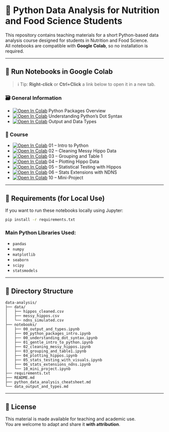 
# 🧪 Python Data Analysis for Nutrition and Food Science Students

This repository contains teaching materials for a short Python-based data analysis course designed for students in Nutrition and Food Science.  
All notebooks are compatible with **Google Colab**, so no installation is required.

---

## 🚀 Run Notebooks in Google Colab

> ℹ️ Tip: **Right-click** or **Ctrl+Click** a link below to open it in a new tab.

### 🗃️ General Information

- [![Open In Colab](https://colab.research.google.com/assets/colab-badge.svg)](https://colab.research.google.com/github/ggkuhnle/data-analysis/blob/main/notebooks/00_python_packages_intro.ipynb) Python Packages Overview  
- [![Open In Colab](https://colab.research.google.com/assets/colab-badge.svg)](https://colab.research.google.com/github/ggkuhnle/data-analysis/blob/main/notebooks/00_understanding_dot_syntax.ipynb) Understanding Python’s Dot Syntax  
- [![Open In Colab](https://colab.research.google.com/assets/colab-badge.svg)](https://colab.research.google.com/github/ggkuhnle/data-analysis/blob/main/notebooks/00_output_and_types.ipynb) Output and Data Types  

### 🐾 Course

- [![Open In Colab](https://colab.research.google.com/assets/colab-badge.svg)](https://colab.research.google.com/github/ggkuhnle/data-analysis/blob/main/notebooks/01_gentle_intro_to_python.ipynb) 01 – Intro to Python  
- [![Open In Colab](https://colab.research.google.com/assets/colab-badge.svg)](https://colab.research.google.com/github/ggkuhnle/data-analysis/blob/main/notebooks/02_cleaning_messy_hippos.ipynb) 02 – Cleaning Messy Hippo Data  
- [![Open In Colab](https://colab.research.google.com/assets/colab-badge.svg)](https://colab.research.google.com/github/ggkuhnle/data-analysis/blob/main/notebooks/03_grouping_and_table1.ipynb) 03 – Grouping and Table 1  
- [![Open In Colab](https://colab.research.google.com/assets/colab-badge.svg)](https://colab.research.google.com/github/ggkuhnle/data-analysis/blob/main/notebooks/04_plotting_hippos.ipynb) 04 – Plotting Hippo Data  
- [![Open In Colab](https://colab.research.google.com/assets/colab-badge.svg)](https://colab.research.google.com/github/ggkuhnle/data-analysis/blob/main/notebooks/05_stats_testing_with_visuals.ipynb) 05 – Statistical Testing with Hippos  
- [![Open In Colab](https://colab.research.google.com/assets/colab-badge.svg)](https://colab.research.google.com/github/ggkuhnle/data-analysis/blob/main/notebooks/06_stats_extensions_ndns.ipynb) 06 – Stats Extensions with NDNS  
- [![Open In Colab](https://colab.research.google.com/assets/colab-badge.svg)](https://colab.research.google.com/github/ggkuhnle/data-analysis/blob/main/notebooks/10_mini_project.ipynb) 10 – Mini-Project  

---

## 🧰 Requirements (for Local Use)

If you want to run these notebooks locally using Jupyter:

```bash
pip install -r requirements.txt
```

### Main Python Libraries Used:
- `pandas`
- `numpy`
- `matplotlib`
- `seaborn`
- `scipy`
- `statsmodels`

---

## 📂 Directory Structure

```
data-analysis/
├── data/
│   ├── hippos_cleaned.csv
│   ├── messy_hippos.csv
│   └── ndns_simulated.csv
├── notebooks/
│   ├── 00_output_and_types.ipynb
│   ├── 00_python_packages_intro.ipynb
│   ├── 00_understanding_dot_syntax.ipynb
│   ├── 01_gentle_intro_to_python.ipynb
│   ├── 02_cleaning_messy_hippos.ipynb
│   ├── 03_grouping_and_table1.ipynb
│   ├── 04_plotting_hippos.ipynb
│   ├── 05_stats_testing_with_visuals.ipynb
│   ├── 06_stats_extensions_ndns.ipynb
│   └── 10_mini_project.ipynb
├── requirements.txt
├── README.md
├── python_data_analysis_cheatsheet.md
└── data_output_and_types.md
```

---

## 📝 License

This material is made available for teaching and academic use.  
You are welcome to adapt and share it **with attribution**.
